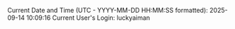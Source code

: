 Current Date and Time (UTC - YYYY-MM-DD HH:MM:SS formatted): 2025-09-14 10:09:16
Current User's Login: luckyaiman
